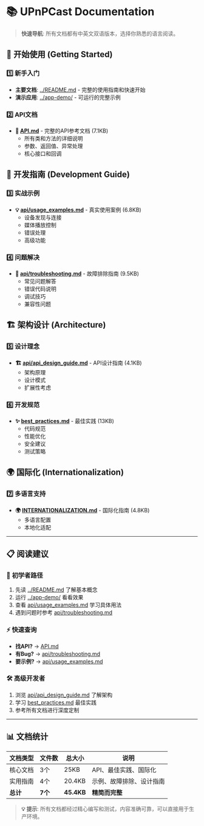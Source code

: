 # 📚 UPnPCast Documentation

> **快速导航**: 所有文档都有中英文双语版本，选择你熟悉的语言阅读。

## 🚀 开始使用 (Getting Started)

### 1️⃣ **新手入门**
- **主要文档**: [../README.md](../README.md) - 完整的使用指南和快速开始
- **演示应用**: [../app-demo/](../app-demo/) - 可运行的完整示例

### 2️⃣ **API文档**
- **📖 [API.md](API.md)** - 完整的API参考文档 (7.1KB)
  - 所有类和方法的详细说明
  - 参数、返回值、异常处理
  - 核心接口和回调

## 🔧 开发指南 (Development Guide)

### 3️⃣ **实战示例**
- **💡 [api/usage_examples.md](api/usage_examples.md)** - 真实使用案例 (6.8KB)
  - 设备发现与连接
  - 媒体播放控制
  - 错误处理
  - 高级功能

### 4️⃣ **问题解决**
- **🔧 [api/troubleshooting.md](api/troubleshooting.md)** - 故障排除指南 (9.5KB)
  - 常见问题解答
  - 错误代码说明
  - 调试技巧
  - 兼容性问题

## 🏗️ 架构设计 (Architecture)

### 5️⃣ **设计理念**
- **🏗️ [api/api_design_guide.md](api/api_design_guide.md)** - API设计指南 (4.1KB)
  - 架构原理
  - 设计模式
  - 扩展性考虑

### 6️⃣ **开发规范**
- **✨ [best_practices.md](best_practices.md)** - 最佳实践 (13KB)
  - 代码规范
  - 性能优化
  - 安全建议
  - 测试策略

## 🌍 国际化 (Internationalization)

### 7️⃣ **多语言支持**
- **🌍 [INTERNATIONALIZATION.md](INTERNATIONALIZATION.md)** - 国际化指南 (4.8KB)
  - 多语言配置
  - 本地化适配

---

## 📋 阅读建议

### 🔰 **初学者路径**
1. 先读 [../README.md](../README.md) 了解基本概念
2. 运行 [../app-demo/](../app-demo/) 看看效果
3. 查看 [api/usage_examples.md](api/usage_examples.md) 学习具体用法
4. 遇到问题时参考 [api/troubleshooting.md](api/troubleshooting.md)

### ⚡ **快速查询**
- **找API?** → [API.md](API.md)
- **有Bug?** → [api/troubleshooting.md](api/troubleshooting.md)
- **要示例?** → [api/usage_examples.md](api/usage_examples.md)

### 🛠️ **高级开发者**
1. 浏览 [api/api_design_guide.md](api/api_design_guide.md) 了解架构
2. 学习 [best_practices.md](best_practices.md) 最佳实践
3. 参考所有文档进行深度定制

---

## 📊 文档统计

| 文档类型 | 文件数 | 总大小 | 说明 |
|---------|-------|--------|------|
| 核心文档 | 3个 | 25KB | API、最佳实践、国际化 |
| 实用指南 | 4个 | 20.4KB | 示例、故障排除、设计指南 |
| **总计** | **7个** | **45.4KB** | **精简而完整** |

> **💡 提示**: 所有文档都经过精心编写和测试，内容准确可靠，可以直接用于生产环境。 